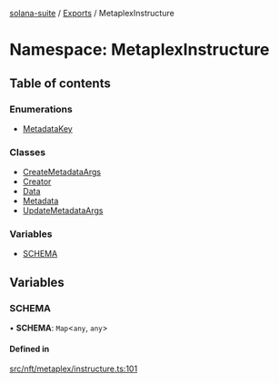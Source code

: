 [solana-suite](../README.md) / [Exports](../modules.md) / MetaplexInstructure

# Namespace: MetaplexInstructure

## Table of contents

### Enumerations

- [MetadataKey](../enums/MetaplexInstructure.MetadataKey.md)

### Classes

- [CreateMetadataArgs](../classes/MetaplexInstructure.CreateMetadataArgs.md)
- [Creator](../classes/MetaplexInstructure.Creator.md)
- [Data](../classes/MetaplexInstructure.Data.md)
- [Metadata](../classes/MetaplexInstructure.Metadata.md)
- [UpdateMetadataArgs](../classes/MetaplexInstructure.UpdateMetadataArgs.md)

### Variables

- [SCHEMA](MetaplexInstructure.md#schema)

## Variables

### SCHEMA

• **SCHEMA**: `Map`<`any`, `any`\>

#### Defined in

[src/nft/metaplex/instructure.ts:101](https://github.com/fukaoi/solana-suite/blob/ae9dd8e/src/nft/metaplex/instructure.ts#L101)
